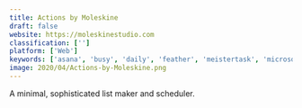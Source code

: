 ```yaml
---
title: Actions by Moleskine
draft: false 
website: https://moleskinestudio.com
classification: ['']
platform: ['Web']
keywords: ['asana', 'busy', 'daily', 'feather', 'meistertask', 'microsoft_to-do', 'remember_the_milk', 'simply.digital_-_goals_&_tasks', 'taskpaper', 'todolist', 'todo', 'todoist', 'todoist_10_for_ios', 'todoist_smart_schedule', 'todost', 'volition', 'worklog', 'zenkit', 'doo', 'nodo']
image: 2020/04/Actions-by-Moleskine.png
---
```

A minimal, sophisticated list maker and scheduler.